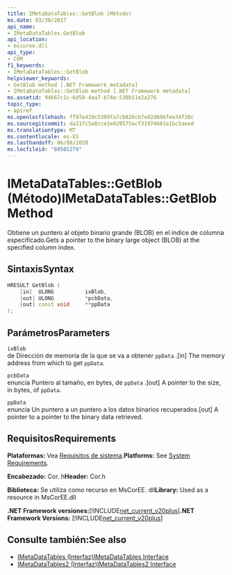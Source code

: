 ```yaml
---
title: IMetaDataTables::GetBlob (Método)
ms.date: 03/30/2017
api_name:
- IMetaDataTables.GetBlob
api_location:
- mscoree.dll
api_type:
- COM
f1_keywords:
- IMetaDataTables::GetBlob
helpviewer_keywords:
- GetBlob method [.NET Framework metadata]
- IMetaDataTables::GetBlob method [.NET Framework metadata]
ms.assetid: 94667c1c-6d58-4aa7-b74e-530b11e2a276
topic_type:
- apiref
ms.openlocfilehash: ff97e419c5309fa7cb820cb7e82db96fee34f30c
ms.sourcegitcommit: da21fc5a8cce1e028575acf31974681a1bc5aeed
ms.translationtype: MT
ms.contentlocale: es-ES
ms.lasthandoff: 06/08/2020
ms.locfileid: "84501279"
---
```

# <a name="imetadatatablesgetblob-method"></a><span data-ttu-id="ccb84-102">IMetaDataTables::GetBlob (Método)</span><span class="sxs-lookup"><span data-stu-id="ccb84-102">IMetaDataTables::GetBlob Method</span></span>
<span data-ttu-id="ccb84-103">Obtiene un puntero al objeto binario grande (BLOB) en el índice de columna especificado.</span><span class="sxs-lookup"><span data-stu-id="ccb84-103">Gets a pointer to the binary large object (BLOB) at the specified column index.</span></span>  
  
## <a name="syntax"></a><span data-ttu-id="ccb84-104">Sintaxis</span><span class="sxs-lookup"><span data-stu-id="ccb84-104">Syntax</span></span>  
  
```cpp  
HRESULT GetBlob (  
    [in]  ULONG          ixBlob,  
    [out] ULONG          *pcbData,  
    [out] const void     **ppData  
);  
```  
  
## <a name="parameters"></a><span data-ttu-id="ccb84-105">Parámetros</span><span class="sxs-lookup"><span data-stu-id="ccb84-105">Parameters</span></span>  
 `ixBlob`  
 <span data-ttu-id="ccb84-106">de Dirección de memoria de la que se va a obtener `ppData` .</span><span class="sxs-lookup"><span data-stu-id="ccb84-106">[in] The memory address from which to get `ppData`.</span></span>  
  
 `pcbData`  
 <span data-ttu-id="ccb84-107">enuncia Puntero al tamaño, en bytes, de `ppData` .</span><span class="sxs-lookup"><span data-stu-id="ccb84-107">[out] A pointer to the size, in bytes, of `ppData`.</span></span>  
  
 `ppData`  
 <span data-ttu-id="ccb84-108">enuncia Un puntero a un puntero a los datos binarios recuperados.</span><span class="sxs-lookup"><span data-stu-id="ccb84-108">[out] A pointer to a pointer to the binary data retrieved.</span></span>  
  
## <a name="requirements"></a><span data-ttu-id="ccb84-109">Requisitos</span><span class="sxs-lookup"><span data-stu-id="ccb84-109">Requirements</span></span>  
 <span data-ttu-id="ccb84-110">**Plataformas:** Vea [Requisitos de sistema](../../get-started/system-requirements.md).</span><span class="sxs-lookup"><span data-stu-id="ccb84-110">**Platforms:** See [System Requirements](../../get-started/system-requirements.md).</span></span>  
  
 <span data-ttu-id="ccb84-111">**Encabezado:** Cor. h</span><span class="sxs-lookup"><span data-stu-id="ccb84-111">**Header:** Cor.h</span></span>  
  
 <span data-ttu-id="ccb84-112">**Biblioteca:** Se utiliza como recurso en MsCorEE. dll</span><span class="sxs-lookup"><span data-stu-id="ccb84-112">**Library:** Used as a resource in MsCorEE.dll</span></span>  
  
 <span data-ttu-id="ccb84-113">**.NET Framework versiones:**[!INCLUDE[net_current_v20plus](../../../../includes/net-current-v20plus-md.md)]</span><span class="sxs-lookup"><span data-stu-id="ccb84-113">**.NET Framework Versions:** [!INCLUDE[net_current_v20plus](../../../../includes/net-current-v20plus-md.md)]</span></span>  
  
## <a name="see-also"></a><span data-ttu-id="ccb84-114">Consulte también:</span><span class="sxs-lookup"><span data-stu-id="ccb84-114">See also</span></span>

- [<span data-ttu-id="ccb84-115">IMetaDataTables (Interfaz)</span><span class="sxs-lookup"><span data-stu-id="ccb84-115">IMetaDataTables Interface</span></span>](imetadatatables-interface.md)
- [<span data-ttu-id="ccb84-116">IMetaDataTables2 (Interfaz)</span><span class="sxs-lookup"><span data-stu-id="ccb84-116">IMetaDataTables2 Interface</span></span>](imetadatatables2-interface.md)
